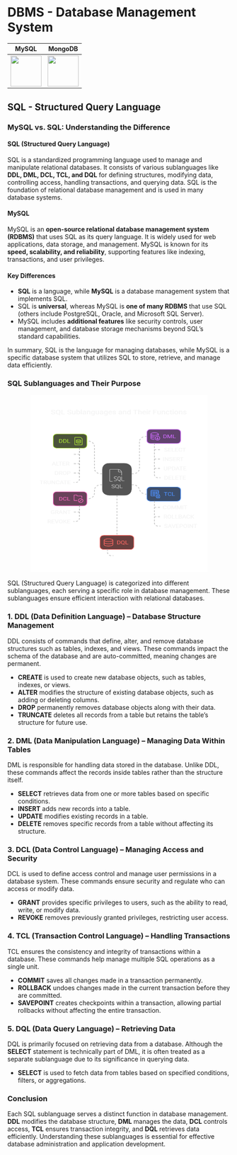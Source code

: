 # DBMS - Database Management System

<div align="center" >

| MySQL | MongoDB |
|-------|---------|
|<img align="center"  src="https://raw.githubusercontent.com/marwin1991/profile-technology-icons/refs/heads/main/icons/mysql.png" height="70" width="70" />|<img align="center" src="https://raw.githubusercontent.com/marwin1991/profile-technology-icons/refs/heads/main/icons/mongodb.png" height="70" width="70" />|

 
</div>

## SQL - Structured Query Language
### **MySQL vs. SQL: Understanding the Difference**  

#### **SQL (Structured Query Language)**  
SQL is a standardized programming language used to manage and manipulate relational databases. It consists of various sublanguages like **DDL, DML, DCL, TCL, and DQL** for defining structures, modifying data, controlling access, handling transactions, and querying data. SQL is the foundation of relational database management and is used in many database systems.  

#### **MySQL**  
MySQL is an **open-source relational database management system (RDBMS)** that uses SQL as its query language. It is widely used for web applications, data storage, and management. MySQL is known for its **speed, scalability, and reliability**, supporting features like indexing, transactions, and user privileges.  

#### **Key Differences**  
- **SQL** is a language, while **MySQL** is a database management system that implements SQL.  
- SQL is **universal**, whereas MySQL is **one of many RDBMS** that use SQL (others include PostgreSQL, Oracle, and Microsoft SQL Server).  
- MySQL includes **additional features** like security controls, user management, and database storage mechanisms beyond SQL’s standard capabilities.  

In summary, SQL is the language for managing databases, while MySQL is a specific database system that utilizes SQL to store, retrieve, and manage data efficiently.
### **SQL Sublanguages and Their Purpose**

<div align="center" >
 <img src="/.github/SubLanguage.png" height="400" width="400" />
</div>



SQL (Structured Query Language) is categorized into different sublanguages, each serving a specific role in database management. These sublanguages ensure efficient interaction with relational databases.



### **1. DDL (Data Definition Language) – Database Structure Management**  
DDL consists of commands that define, alter, and remove database structures such as tables, indexes, and views. These commands impact the schema of the database and are auto-committed, meaning changes are permanent.

- **CREATE** is used to create new database objects, such as tables, indexes, or views.
- **ALTER** modifies the structure of existing database objects, such as adding or deleting columns.
- **DROP** permanently removes database objects along with their data.
- **TRUNCATE** deletes all records from a table but retains the table’s structure for future use.



### **2. DML (Data Manipulation Language) – Managing Data Within Tables**  
DML is responsible for handling data stored in the database. Unlike DDL, these commands affect the records inside tables rather than the structure itself.

- **SELECT** retrieves data from one or more tables based on specific conditions.
- **INSERT** adds new records into a table.
- **UPDATE** modifies existing records in a table.
- **DELETE** removes specific records from a table without affecting its structure.



### **3. DCL (Data Control Language) – Managing Access and Security**  
DCL is used to define access control and manage user permissions in a database system. These commands ensure security and regulate who can access or modify data.

- **GRANT** provides specific privileges to users, such as the ability to read, write, or modify data.
- **REVOKE** removes previously granted privileges, restricting user access.



### **4. TCL (Transaction Control Language) – Handling Transactions**  
TCL ensures the consistency and integrity of transactions within a database. These commands help manage multiple SQL operations as a single unit.

- **COMMIT** saves all changes made in a transaction permanently.
- **ROLLBACK** undoes changes made in the current transaction before they are committed.
- **SAVEPOINT** creates checkpoints within a transaction, allowing partial rollbacks without affecting the entire transaction.



### **5. DQL (Data Query Language) – Retrieving Data**  
DQL is primarily focused on retrieving data from a database. Although the **SELECT** statement is technically part of DML, it is often treated as a separate sublanguage due to its significance in querying data.

- **SELECT** is used to fetch data from tables based on specified conditions, filters, or aggregations.



### **Conclusion**  
Each SQL sublanguage serves a distinct function in database management. **DDL** modifies the database structure, **DML** manages the data, **DCL** controls access, **TCL** ensures transaction integrity, and **DQL** retrieves data efficiently. Understanding these sublanguages is essential for effective database administration and application development.
